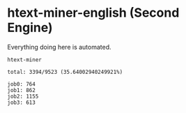 # htext-miner-english (Second Engine)

Everything doing here is automated.

```
htext-miner

total: 3394/9523 (35.64002940249921%)

job0: 764
job1: 862
job2: 1155
job3: 613
```